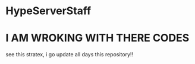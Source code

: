 # HypeServerStaff

<h1>I AM WROKING WITH THERE CODES</h1/

see this stratex, i go update all days this repository!!
